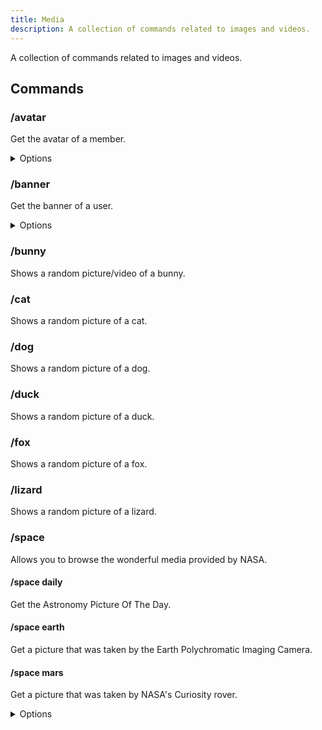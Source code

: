 ```yaml
---
title: Media
description: A collection of commands related to images and videos.
---
```


A collection of commands related to images and videos.

## Commands

### /avatar

Get the avatar of a member.

<details><summary>Options</summary>

- **user**: User to get the avatar of

</details>

### /banner

Get the banner of a user.

<details><summary>Options</summary>

- **user**: User to get the banner of

</details>

### /bunny

Shows a random picture/video of a bunny.

### /cat

Shows a random picture of a cat.

### /dog

Shows a random picture of a dog.

### /duck

Shows a random picture of a duck.

### /fox

Shows a random picture of a fox.

### /lizard

Shows a random picture of a lizard.

### /space

Allows you to browse the wonderful media provided by NASA.

#### /space daily

Get the Astronomy Picture Of The Day.

#### /space earth

Get a picture that was taken by the Earth Polychromatic Imaging Camera.

#### /space mars

Get a picture that was taken by NASA's Curiosity rover.

<details><summary>Options</summary>

- **camera**: The camera to get the picture from.
  - Mast Camera
  - Front Hazard Avoidance Camera
  - Rear Hazard Avoidance Camera
  - Navigation Camera

</details>

